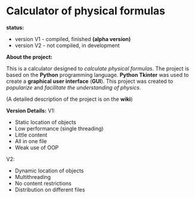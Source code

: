 # Calculator of physical formulas
**status:**
- version V1 - compiled, finished **(alpha version)**
- version V2 - not compiled, in development

**About the project:**

This is a calculator designed to *calculate physical formulas*. The project is based on the **Python** programming language. **Python Tkinter** was used to create a **graphical user interface** (**GUI**). This project was created to *popularize* and *facilitate the understanding of physics*.

(A detailed description of the project is on the **wiki**)

**Version Details:**
V1:
- Static location of objects
- Low performance (single threading)
- Little content
- All in one file
- Weak use of OOP

V2:

 - Dynamic location of objects
 - Multithreading
 - No content restrictions
 - Distribution on different files
